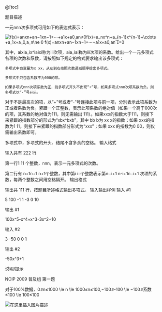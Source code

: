@[toc]

题目描述

一元nnn次多项式可用如下的表达式表示：

![f(x)=anxn+an−1xn−1+⋯+a1x+a0,an≠0f(x)=a_nx^n+a_{n-1}x^{n-1}+\cdots +a_1x+a_0,a_n\ne 0 f(x)=an​xn+an−1​xn−1+⋯+a1​x+a0​,an​​=0](https://img-blog.csdnimg.cn/20200314102414226.png)

其中，aixia_ix^iai​xi称为iii次项，aia_iai​ 称为iii次项的系数。给出一个一元多项式各项的次数和系数，请按照如下规定的格式要求输出该多项式：

    多项式中自变量为x xx，从左到右按照次数递减顺序给出多项式。

    多项式中只包含系数不为000的项。

    如果多项式nnn次项系数为正，则多项式开头不出现“+”号，如果多项式nnn次项系数为负，则多项式以“-”号开头。

对于不是最高次的项，以“+”号或者“-”号连接此项与前一项，分别表示此项系数为正或者系数为负。紧跟一个正整数，表示此项系数的绝对值（如果一个高于000次的项，其系数的绝对值为111，则无需输出 111）。如果xxx的指数大于111，则接下来紧跟的指数部分的形式为“xbx^bxb”，其中 bb b为 xx x的指数；如果 xxx的指数为1 11，则接下来紧跟的指数部分形式为“xxx”；如果 xxx 的指数为0 00，则仅需输出系数即可。

多项式中，多项式的开头、结尾不含多余的空格。
输入格式

输入共有 222 行

第一行1 11 个整数，nnn，表示一元多项式的次数。

第二行有 n+1n+1 n+1个整数，其中第i i i个整数表示第n−i+1 n-i+1n−i+1 次项的系数，每两个整数之间用空格隔开。
输出格式

输出共 111 行，按题目所述格式输出多项式。
输入输出样例
输入 #1

5 
100 -1 1 -3 0 10

输出 #1

100x^5-x^4+x^3-3x^2+10

输入 #2

3 
-50 0 0 1 

输出 #2

-50x^3+1 

说明/提示

NOIP 2009 普及组 第一题

对于100%数据，0≤n≤1000 \le n \le 1000≤n≤100,−100≤-100 \le −100≤系数≤100 \le 100≤100

![在这里插入图片描述](https://img-blog.csdnimg.cn/20200314101839116.png?x-oss-process=image/watermark,type_ZmFuZ3poZW5naGVpdGk,shadow_10,text_aHR0cHM6Ly9ibG9nLmNzZG4ubmV0L215UmVhbGl6YXRpb24=,size_16,color_FFFFFF,t_70)
